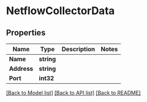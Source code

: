 # NetflowCollectorData

## Properties

Name | Type | Description | Notes
------------ | ------------- | ------------- | -------------
**Name** | **string** |  | 
**Address** | **string** |  | 
**Port** | **int32** |  | 

[[Back to Model list]](../README.md#documentation-for-models) [[Back to API list]](../README.md#documentation-for-api-endpoints) [[Back to README]](../README.md)


